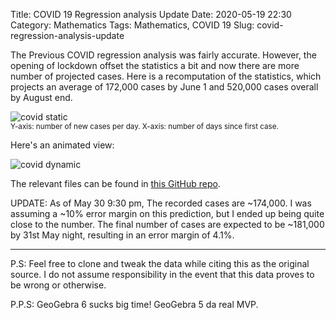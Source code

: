 Title: COVID 19 Regression analysis Update
Date: 2020-05-19 22:30
Category: Mathematics
Tags: Mathematics, COVID 19
Slug: covid-regression-analysis-update

The Previous COVID regression analysis was fairly accurate. However, the opening of lockdown offset the statistics a bit and now there are more number of projected cases. Here is a recomputation of the statistics, which projects an average of 172,000 cases by June 1 and 520,000 cases overall by August end.

![covid static]({static}res/covid_update/covid_static.png)<br>
<sup>Y-axis: number of new cases per day. X-axis: number of days since first case.</sup>

Here's an animated view:

![covid dynamic]({static}res/covid_update/covid_dynamic.gif)

The relevant files can be found in [this GitHub repo](https://github.com/Aniruddha-Deb/COVID_19_regression).

UPDATE: As of May 30 9:30 pm, The recorded cases are ~174,000. I was assuming a ~10% error margin on this prediction, but I ended up being quite close to the number. The final number of cases are expected to be ~181,000 by 31st May night, resulting in an error margin of 4.1%.

------------
P.S: Feel free to clone and tweak the data while citing this as the original source. I do not assume responsibility in the event that this data proves to be wrong or otherwise.

P.P.S: GeoGebra 6 sucks big time! GeoGebra 5 da real MVP.
